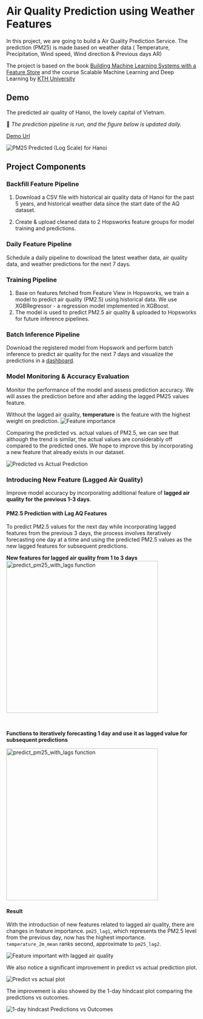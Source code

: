 # Air Quality Prediction using Weather Features
In this project, we are going to build a Air Quality Prediction Service. The prediction (PM25) is made based on weather data ( Temperature, Precipitation, Wind speed, Wind direction & Previous days AR)

The project is based on the book [Building Machine Learning Systems with a Feature Store](https://www.oreilly.com/library/view/building-machine-learning/9781098165222/) and the course Scalable Machine Learning and Deep Learning by [KTH University](https://www.kth.se/en)

## Demo
The predicted air quality of Hanoi, the lovely capital of Vietnam.

📌 *The prediction pipeline is run, and the figure below is updated daily.*

[Demo Url](https://imminh123.github.io/air-quality-prediction-service/air-quality/)

![PM25 Predicted (Log Scale) for Hanoi](https://github.com/imminh123/air-quality-prediction-service/blob/main/docs/air-quality/assets/img/pm25_forecast.png?raw=true)


## Project Components

### Backfill Feature Pipeline
1. Download a CSV file with historical air quality data of Hanoi for the past 5 years, and historical weather data since the start date of the AQ dataset.

2. Create & upload cleaned data to 2 Hopsworks feature groups for model training and predictions.

### Daily Feature Pipeline
Schedule a daily pipeline to download the latest weather data, air quality data, and weather predictions for the next 7 days.

### Training Pipeline
1. Base on features fetched from Feature View in Hopsworks, we train a model to predict air quality (PM2.5) using historical data. We use XGBRegressor - a regression model implemented in XGBoost.
2. The model is used to predict PM2.5 air quality & uploaded to Hopsworks for future inference pipelines.

### Batch Inference Pipeline
Download the registered model from Hopswork and perform batch inference to predict air quality for the next 7 days and visualize the predictions in a [dashboard](https://imminh123.github.io/air-quality-prediction-service/air-quality/).

### Model Monitoring & Accuracy Evaluation
Monitor the performance of the model and assess prediction accuracy. We will asses the prediction before and after adding the lagged PM25 values feature.

Without the lagged air quality, **temperature** is the feature with the highest weight on prediction.
![Feature importance](https://github.com/imminh123/air-quality-prediction-service/blob/main/notebooks/ch03/air_quality_model/images_historical/feature_importance.png?raw=true)


Comparing the predicted vs. actual values of PM2.5, we can see that although the trend is similar, the actual values are considerably off compared to the predicted ones. We hope to improve this by incorporating a new feature that already exists in our dataset.

![Predicted vs Actual Prediction](https://github.com/imminh123/air-quality-prediction-service/blob/main/notebooks/ch03/air_quality_model/images_historical/pm25_hindcast.png?raw=true)


### Introducing New Feature (Lagged Air Quality)
Improve model accuracy by incorporating additional feature of **lagged air quality for the previous 1-3 days**.

#### PM2.5 Prediction with Lag AQ Features 
To predict PM2.5 values for the next day while incorporating lagged features from the previous 3 days, the process involves iteratively forecasting one day at a time and using the predicted PM2.5 values as the new lagged features for subsequent predictions.

**New features for lagged air quality from 1 to 3 days**</br>
<img src="https://github.com/imminh123/air-quality-prediction-service/blob/main/notebooks/ch03/air_quality_model/images_historical/new_lagged_aq.png?raw=true" alt="predict_pm25_with_lags function" width="400" />

</br>

**Functions to iteratively forecasting 1 day and use it as lagged value for subsequent predictions**

<img src="https://github.com/imminh123/air-quality-prediction-service/blob/main/notebooks/ch03/air_quality_model/images_historical/predict_pm25_with_lagged_aq.png?raw=true" alt="predict_pm25_with_lags function" width="400" />


#### Result
With the introduction of new features related to lagged air quality, there are changes in feature importance. `pm25_lag1`, which represents the PM2.5 level from the previous day, now has the highest importance. `temperature_2m_mean` ranks second, approximate to `pm25_lag2`.

![Feature important with lagged air quality](https://github.com/imminh123/air-quality-prediction-service/blob/main/notebooks/ch03/air_quality_model/images_historical/new_feature_importance.png?raw=true)

We also notice a significant improvement in predict vs actual prediction plot.

![Predict vs actual plot](https://github.com/imminh123/air-quality-prediction-service/blob/main/notebooks/ch03/air_quality_model/images_historical/pm25_hindcast.png?raw=true)

The improvement is also showed by the 1-day hindcast plot comparing the predictions vs outcomes.

![1-day hindcast Predictions vs Outcomes](https://github.com/imminh123/air-quality-prediction-service/blob/main/docs/air-quality/assets/img/pm25_hindcast_1day.png?raw=true)

